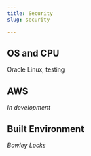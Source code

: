 ```yaml
---
title: Security
slug: security

---
```

## OS and CPU

Oracle Linux, testing

## AWS

_In development_

## Built Environment

_Bowley Locks_